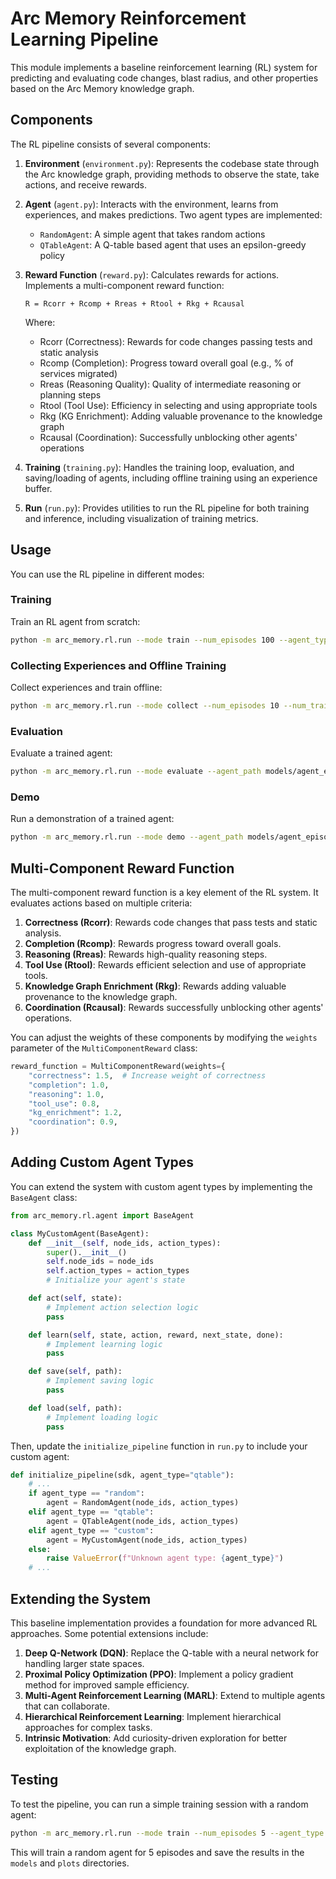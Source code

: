 # Arc Memory Reinforcement Learning Pipeline

This module implements a baseline reinforcement learning (RL) system for predicting and evaluating code changes, blast radius, and other properties based on the Arc Memory knowledge graph.

## Components

The RL pipeline consists of several components:

1. **Environment** (`environment.py`): Represents the codebase state through the Arc knowledge graph, providing methods to observe the state, take actions, and receive rewards.

2. **Agent** (`agent.py`): Interacts with the environment, learns from experiences, and makes predictions. Two agent types are implemented:
   - `RandomAgent`: A simple agent that takes random actions
   - `QTableAgent`: A Q-table based agent that uses an epsilon-greedy policy

3. **Reward Function** (`reward.py`): Calculates rewards for actions. Implements a multi-component reward function:
   ```
   R = Rcorr + Rcomp + Rreas + Rtool + Rkg + Rcausal
   ```
   Where:
   - Rcorr (Correctness): Rewards for code changes passing tests and static analysis
   - Rcomp (Completion): Progress toward overall goal (e.g., % of services migrated)
   - Rreas (Reasoning Quality): Quality of intermediate reasoning or planning steps
   - Rtool (Tool Use): Efficiency in selecting and using appropriate tools
   - Rkg (KG Enrichment): Adding valuable provenance to the knowledge graph
   - Rcausal (Coordination): Successfully unblocking other agents' operations

4. **Training** (`training.py`): Handles the training loop, evaluation, and saving/loading of agents, including offline training using an experience buffer.

5. **Run** (`run.py`): Provides utilities to run the RL pipeline for both training and inference, including visualization of training metrics.

## Usage

You can use the RL pipeline in different modes:

### Training

Train an RL agent from scratch:

```bash
python -m arc_memory.rl.run --mode train --num_episodes 100 --agent_type qtable --save_dir models --plot_dir plots
```

### Collecting Experiences and Offline Training

Collect experiences and train offline:

```bash
python -m arc_memory.rl.run --mode collect --num_episodes 10 --num_training_epochs 20 --agent_type qtable --save_dir models --buffer_path experiences.pkl
```

### Evaluation

Evaluate a trained agent:

```bash
python -m arc_memory.rl.run --mode evaluate --agent_path models/agent_episode_100.json --agent_type qtable --num_episodes 10
```

### Demo

Run a demonstration of a trained agent:

```bash
python -m arc_memory.rl.run --mode demo --agent_path models/agent_episode_100.json --agent_type qtable --num_steps 10
```

## Multi-Component Reward Function

The multi-component reward function is a key element of the RL system. It evaluates actions based on multiple criteria:

1. **Correctness (Rcorr)**: Rewards code changes that pass tests and static analysis.
2. **Completion (Rcomp)**: Rewards progress toward overall goals.
3. **Reasoning (Rreas)**: Rewards high-quality reasoning steps.
4. **Tool Use (Rtool)**: Rewards efficient selection and use of appropriate tools.
5. **Knowledge Graph Enrichment (Rkg)**: Rewards adding valuable provenance to the knowledge graph.
6. **Coordination (Rcausal)**: Rewards successfully unblocking other agents' operations.

You can adjust the weights of these components by modifying the `weights` parameter of the `MultiComponentReward` class:

```python
reward_function = MultiComponentReward(weights={
    "correctness": 1.5,  # Increase weight of correctness
    "completion": 1.0,
    "reasoning": 1.0,
    "tool_use": 0.8,
    "kg_enrichment": 1.2,
    "coordination": 0.9,
})
```

## Adding Custom Agent Types

You can extend the system with custom agent types by implementing the `BaseAgent` class:

```python
from arc_memory.rl.agent import BaseAgent

class MyCustomAgent(BaseAgent):
    def __init__(self, node_ids, action_types):
        super().__init__()
        self.node_ids = node_ids
        self.action_types = action_types
        # Initialize your agent's state

    def act(self, state):
        # Implement action selection logic
        pass

    def learn(self, state, action, reward, next_state, done):
        # Implement learning logic
        pass

    def save(self, path):
        # Implement saving logic
        pass

    def load(self, path):
        # Implement loading logic
        pass
```

Then, update the `initialize_pipeline` function in `run.py` to include your custom agent:

```python
def initialize_pipeline(sdk, agent_type="qtable"):
    # ...
    if agent_type == "random":
        agent = RandomAgent(node_ids, action_types)
    elif agent_type == "qtable":
        agent = QTableAgent(node_ids, action_types)
    elif agent_type == "custom":
        agent = MyCustomAgent(node_ids, action_types)
    else:
        raise ValueError(f"Unknown agent type: {agent_type}")
    # ...
```

## Extending the System

This baseline implementation provides a foundation for more advanced RL approaches. Some potential extensions include:

1. **Deep Q-Network (DQN)**: Replace the Q-table with a neural network for handling larger state spaces.
2. **Proximal Policy Optimization (PPO)**: Implement a policy gradient method for improved sample efficiency.
3. **Multi-Agent Reinforcement Learning (MARL)**: Extend to multiple agents that can collaborate.
4. **Hierarchical Reinforcement Learning**: Implement hierarchical approaches for complex tasks.
5. **Intrinsic Motivation**: Add curiosity-driven exploration for better exploitation of the knowledge graph.

## Testing

To test the pipeline, you can run a simple training session with a random agent:

```bash
python -m arc_memory.rl.run --mode train --num_episodes 5 --agent_type random
```

This will train a random agent for 5 episodes and save the results in the `models` and `plots` directories. 